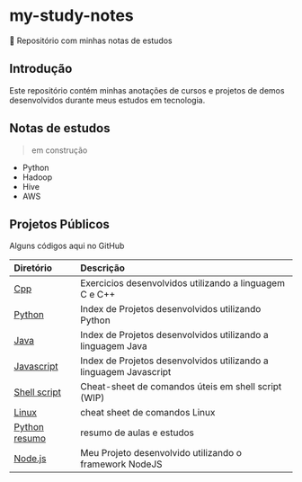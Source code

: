 # my-study-notes
 🌱 Repositório com minhas notas de estudos

## Introdução

Este repositório contém minhas anotações de cursos e projetos de demos desenvolvidos durante meus estudos em tecnologia.

## Notas de estudos
> em construção
- Python
- Hadoop
- Hive
- AWS

## Projetos Públicos
Alguns códigos aqui no GitHub

| Diretório                  | Descrição                                                |
| :------------------------- | :------------------------------------------------------- |
| [Cpp](https://github.com/vssaAnjos/exercicios-c-cpp)                | Exercicios desenvolvidos utilizando a linguagem C e C++    |
| [Python](python_projetos.md)          | Index de Projetos desenvolvidos utilizando Python  |
| [Java](Java_projetos.md)              | Index de Projetos desenvolvidos utilizando a linguagem Java       |
| [Javascript](Javascript_projetos.md) | Index de Projetos desenvolvidos utilizando a linguagem Javascript |
| [Shell script](https://github.com/vssaAnjos/my-study-notes/blob/master/ShellScript/ShellScript.md) | Cheat-sheet de comandos úteis em shell script (WIP)|
| [Linux](https://github.com/vssaAnjos/my-study-notes/blob/master/linux/biblioteca-comandos-linux.md) | cheat sheet de comandos Linux |
|[Python resumo](https://github.com/vssaAnjos/my-study-notes/blob/master/python/Python.md)| resumo de aulas e estudos |
| [Node.js](https://github.com/vssaAnjos/crud-data-catalog-node)          | Meu Projeto desenvolvido utilizando o framework NodeJS      |
